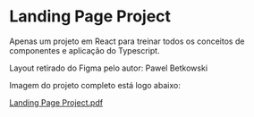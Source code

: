 # Landing Page Project 

Apenas um projeto em React para treinar todos os conceitos de componentes e aplicação do Typescript.

Layout retirado do Figma pelo autor: Pawel Betkowski

Imagem do projeto completo está logo abaixo:

[Landing Page Project.pdf](https://github.com/gustavomarques00/Landing-Page/files/9060252/Landing.Page.Project.pdf)
